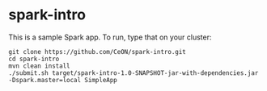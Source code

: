 spark-intro
===========

This is a sample Spark app. To run, type that on your cluster:
  
    git clone https://github.com/CeON/spark-intro.git
    cd spark-intro  
    mvn clean install
    ./submit.sh target/spark-intro-1.0-SNAPSHOT-jar-with-dependencies.jar -Dspark.master=local SimpleApp

